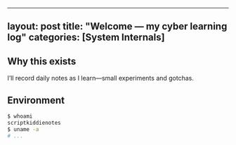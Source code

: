 
---
layout: post
title: "Welcome — my cyber learning log"
categories: [System Internals]
---

## Why this exists
I’ll record daily notes as I learn—small experiments and gotchas.

## Environment
```sh
$ whoami
scriptkiddienotes
$ uname -a
# ...
